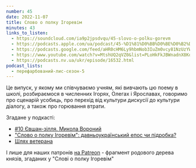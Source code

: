 ```yaml
---
number: 45
date: 2022-11-07
title: Слово о полку Ігоревім
minutes: 43
links_to_listen:
  - https://soundcloud.com/ia9p2jpsdvqu/45-slovo-o-polku-gorevm
  - https://podcasts.apple.com/ua/podcast/45-%D1%81%D0%BB%D0%BE%D0%B2%D0%BE-%D0%BE-%D0%BF%D0%BE%D0%BB%D0%BA%D1%83-%D1%96%D0%B3%D0%BE%D1%80%D0%B5%D0%B2%D1%96%D0%BC/id1563575488?i=1000585291129
  - https://podcasts.google.com/feed/aHR0cHM6Ly9hbmNob3IuZm0vcy81NzUzYWEwMC9wb2RjYXN0L3Jzcw/episode/NTFkNDQ0N2QtZDVkZS00NDU0LTg4MGQtMDM0NjQxNTM5MGMz?sa=X&ved=0CAUQkfYCahcKEwiYhe-IvKj7AhUAAAAAHQAAAAAQAQ
  - https://www.youtube.com/watch?v=MtshUQ2qVZ0&list=PLoHkFkJBWnadnX8KoEABNZTWUVYw3NIJG&index=6
  - https://podcasts.nv.ua/ukr/episode/16532.html
podcast_lists:
  - перефарбований-лис-сезон-5
---
```


Це випуск, у якому ми співчуваємо учням, які вивчають цю поему в школі,
розбираємося в численних Ігорях, Олегах і Ярославах, говоримо про сценарій
усобиць, про перехід від культури дискусії до культури діалогу, а також про
горювання втрати.  

Згадане у подкасті:
- [#10 Євшан-зілля. Микола Вороний][1]
- ["Слово о полку Ігоревім": давньоукраїнський епос чи підробка?][2]
- [Шлях ветерана][3]

І лише для наших патронів [на Patreon][4] \- фрагмент родового дерева князів,
згаданих у "Слові о полку Ігоревім"

[1]: /перефарбований-лис/10/
[2]: https://youtu.be/-Gw4hIe4U7g
[3]: https://veteranhub.com.ua/shlyah-veterana
[4]: http://patreon.com/repaintedfox
